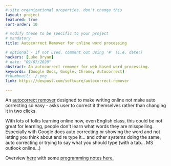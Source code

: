 ```yaml
---
# site organizational properties. don't change this
layout: project
featured: true
sort-order: 10

# modify these to be specific to your project
# mandatory
title: Autocorrect Remover for online word processing

# optional - if not used, comment out using '#' (i.e. date:)
hackers: [Luke Bryan]
# date: "09/07/2020"
abstract: An autocorrect remover for web based word processing.
keywords: [Google Docs, Google, Chrome, Autocorrect]
#thumbnail: ./.png
link: https://devpost.com/software/autocorrect-remover

---
```


<!-- more -->
An [autocorrect remover](https://chrome.google.com/webstore/detail/autocorrect-remover/kabdipaepjjfeadakmldmlfincpelajp/related?hl=en) designed to make writing online not make auto correcting so easy - asks user to correct it themselves rather than changing it in two clicks.

With lots of folks learning online now, even English class, this could be not great for learning, people don't learn what words they are misspelling. Especially with Google docs auto correcting or showing the word and not letting you think about and re type it… and other systems doing the same, auto correcting or trying to say what you should type (with a tab... MS outlook online...)

Overview [here](https://howtotrainyourrobot.com/autocorrect-remover-is-now-up-on-chrome-web-store/) with some [programming notes here.](https://howtotrainyourrobot.com/mutationobserver-as-a-clever-javascript-workaround/)


<!--Here's some info on markdown https://help.github.com/articles/basic-writing-and-formatting-syntax/ -->
